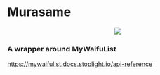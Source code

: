 # Murasame
<p align="center">
  <img src="https://vignette.wikia.nocookie.net/kancolle/images/7/7b/Murasame_Kai_Ni_Full.png/revision/latest/">
</p>

### A wrapper around MyWaifuList
https://mywaifulist.docs.stoplight.io/api-reference


